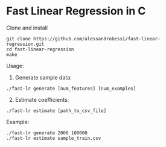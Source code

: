 # Fast Linear Regression in C

Clone and install
```
git clone https://github.com/alessandrobessi/fast-linear-regression.git
cd fast-linear-regression
make
```

Usage:
1) Generate sample data:
```
./fast-lr generate [num_features] [num_examples]
```

2) Estimate coefficients:
```
./fast-lr estimate [path_to_csv_file]
```

Example:
```
./fast-lr generate 2000 100000
./fast-lr estimate sample_train.csv
```
